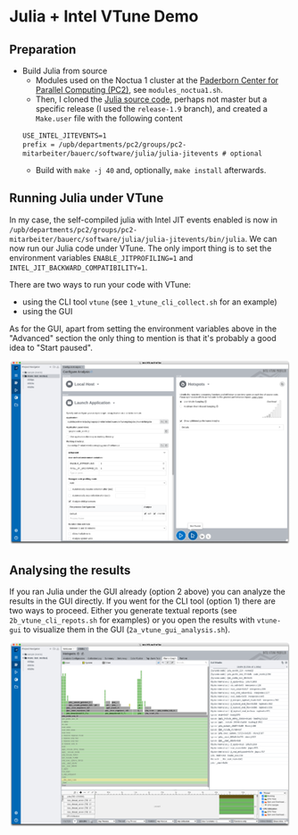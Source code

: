 # Julia + Intel VTune Demo

## Preparation
* Build Julia from source
  * Modules used on the Noctua 1 cluster at the [Paderborn Center for Parallel Computing (PC2)](https://pc2.uni-paderborn.de), see `modules_noctua1.sh`.
  * Then, I cloned the [Julia source code](https://github.com/JuliaLang/julia), perhaps not master but a specific release (I used the `release-1.9` branch), and created a `Make.user` file with the following content
  ```
  USE_INTEL_JITEVENTS=1
  prefix = /upb/departments/pc2/groups/pc2-mitarbeiter/bauerc/software/julia/julia-jitevents # optional
  ```
  * Build with `make -j 40` and, optionally, `make install` afterwards.

## Running Julia under VTune

In my case, the self-compiled julia with Intel JIT events enabled is now in `/upb/departments/pc2/groups/pc2-mitarbeiter/bauerc/software/julia/julia-jitevents/bin/julia`. We can now run our Julia code under VTune. The only import thing is to set the environment variables `ENABLE_JITPROFILING=1` and `INTEL_JIT_BACKWARD_COMPATIBILITY=1`.

There are two ways to run your code with VTune:

* using the CLI tool `vtune` (see `1_vtune_cli_collect.sh` for an example)
* using the GUI

As for the GUI, apart from setting the environment variables above in the "Advanced" section the only thing to mention is that it's probably a good idea to "Start paused".

![](vtune_gui_configuration.png)

## Analysing the results

If you ran Julia under the GUI already (option 2 above) you can analyze the results in the GUI directly. If you went for the CLI tool (option 1) there are two ways to proceed. Either you generate textual reports (see `2b_vtune_cli_repots.sh` for examples) or you open the results with `vtune-gui` to visualize them in the GUI (`2a_vtune_gui_analysis.sh`).

![](vtune_gui_flamegraph.png)
